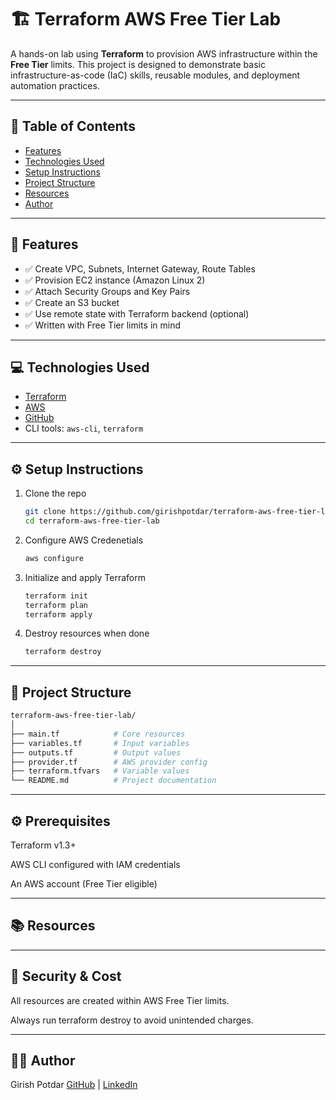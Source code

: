 # 🏗️ Terraform AWS Free Tier Lab

A hands-on lab using **Terraform** to provision AWS infrastructure within the **Free Tier** limits. This project is designed to demonstrate basic infrastructure-as-code (IaC) skills, reusable modules, and deployment automation practices.

---
## 📌 Table of Contents

- [Features](#Features)
- [Technologies Used](#Technologies-Used)
- [Setup Instructions](#Setup-Instructions)
- [Project Structure](#Project-Structure)
- [Resources](#Resources)
- [Author](#Author)
  
---
## 🚀 Features

- ✅ Create VPC, Subnets, Internet Gateway, Route Tables
- ✅ Provision EC2 instance (Amazon Linux 2)
- ✅ Attach Security Groups and Key Pairs
- ✅ Create an S3 bucket
- ✅ Use remote state with Terraform backend (optional)
- ✅ Written with Free Tier limits in mind

---
## 💻 Technologies Used

- [Terraform](https://www.terraform.io/)
- [AWS](https://aws.amazon.com/free/)
- [GitHub](https://github.com/)
- CLI tools: `aws-cli`, `terraform`

---

## ⚙️ Setup Instructions

1. Clone the repo  
   ```bash
   git clone https://github.com/girishpotdar/terraform-aws-free-tier-lab.git
   cd terraform-aws-free-tier-lab

2. Configure AWS Credenetials
   ```bash
   aws configure

3. Initialize and apply Terraform
   ```bash
   terraform init
   terraform plan
   terraform apply

4. Destroy resources when done
   ```bash
   terraform destroy

------
## 📁 Project Structure


```bash
terraform-aws-free-tier-lab/
│
├── main.tf            # Core resources
├── variables.tf       # Input variables
├── outputs.tf         # Output values
├── provider.tf        # AWS provider config
├── terraform.tfvars   # Variable values
└── README.md          # Project documentation
```
---

## ⚙️ Prerequisites

Terraform v1.3+

AWS CLI configured with IAM credentials

An AWS account (Free Tier eligible)

---
## 📚 Resources


---
## 🔐 Security & Cost


All resources are created within AWS Free Tier limits.

Always run terraform destroy to avoid unintended charges.



---
## 👨‍💻 Author

Girish Potdar
[GitHub](https://github.com/girishpotdar) | [LinkedIn](https://www.linkedin.com/in/girish-potdar-525569140/)
